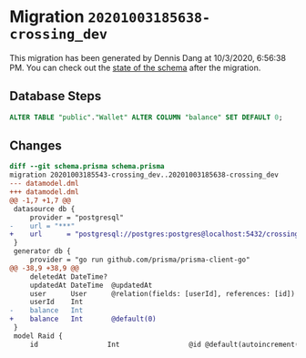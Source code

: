 # Migration `20201003185638-crossing_dev`

This migration has been generated by Dennis Dang at 10/3/2020, 6:56:38 PM.
You can check out the [state of the schema](./schema.prisma) after the migration.

## Database Steps

```sql
ALTER TABLE "public"."Wallet" ALTER COLUMN "balance" SET DEFAULT 0;
```

## Changes

```diff
diff --git schema.prisma schema.prisma
migration 20201003185543-crossing_dev..20201003185638-crossing_dev
--- datamodel.dml
+++ datamodel.dml
@@ -1,7 +1,7 @@
 datasource db {
     provider = "postgresql"
-    url = "***"
+    url      = "postgresql://postgres:postgres@localhost:5432/crossing_dev"
 }
 generator db {
     provider = "go run github.com/prisma/prisma-client-go"
@@ -38,9 +38,9 @@
     deletedAt DateTime?
     updatedAt DateTime  @updatedAt
     user      User      @relation(fields: [userId], references: [id])
     userId    Int
-    balance   Int
+    balance   Int       @default(0)
 }
 model Raid {
     id                 Int                 @id @default(autoincrement())
```



